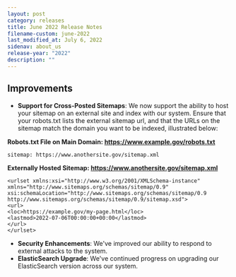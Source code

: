```yaml
---
layout: post
category: releases
title: June 2022 Release Notes
filename-custom: june-2022
last_modified_at: July 6, 2022
sidenav: about_us
release-year: "2022"
description: ""
---
```

## Improvements

* **Support for Cross-Posted Sitemaps**: We now support the ability to host your sitemap on an external site and index with our system. Ensure that your robots.txt lists the external sitemap url, and that the URLs on the sitemap match the domain you want to be indexed, illustrated below:

**Robots.txt File on Main Domain: https://www.example.gov/robots.txt**
```
sitemap: https://www.anothersite.gov/sitemap.xml
```

**Externally Hosted Sitemap: https://www.anothersite.gov/sitemap.xml**
```
<urlset xmlns:xsi="http://www.w3.org/2001/XMLSchema-instance" xmlns="http://www.sitemaps.org/schemas/sitemap/0.9" xsi:schemaLocation="http://www.sitemaps.org/schemas/sitemap/0.9 http://www.sitemaps.org/schemas/sitemap/0.9/sitemap.xsd">
<url>
<loc>https://example.gov/my-page.html</loc>
<lastmod>2022-07-06T00:00:00+00:00</lastmod>
</url>
</urlset>
``` 
* **Security Enhancements**: We've improved our ability to respond to external attacks to the system.
* **ElasticSearch Upgrade**: We've continued progress on upgrading our ElasticSearch version across our system.